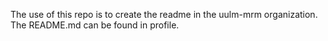 The use of this repo is to create the readme in the uulm-mrm organization.
The README.md can be found in profile.
